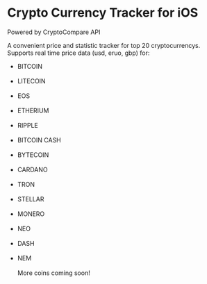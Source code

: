 # Crypto Currency Tracker for iOS
Powered by CryptoCompare API

A convenient price and statistic tracker for top 20 cryptocurrencys.
<br>
Supports real time price data (usd, eruo, gbp) for:
<ul>
<li>BITCOIN</li> <br>
<li>LITECOIN</li> <br>
<li>EOS</li> <br>
<li>ETHERIUM</li> <br>
<li>RIPPLE</li> <br>
<li>BITCOIN CASH</li> <br>
<li>BYTECOIN</li> <br>
<li>CARDANO</li> <br>
<li>TRON</li> <br>
<li>STELLAR</li> <br>
<li>MONERO</li> <br>
<li>NEO</li> <br>
<li>DASH</li> <br>
<li>NEM</li> <br>
More coins coming soon! <br>
</ul>
